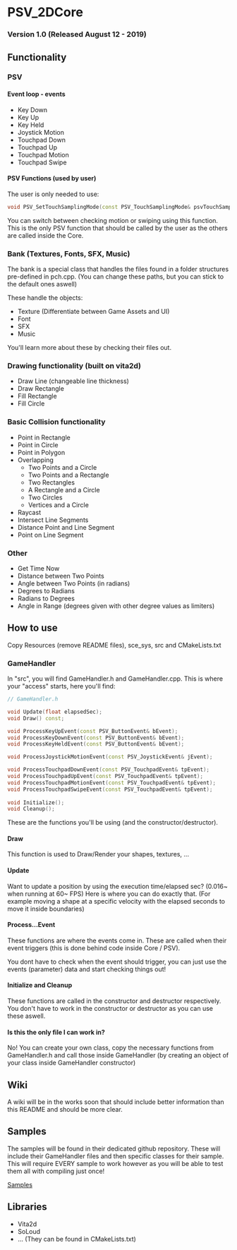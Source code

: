 # PSV_2DCore
### **Version 1.0 (Released August 12 - 2019)**

## Functionality
### PSV
#### Event loop - events
* Key Down
* Key Up
* Key Held
* Joystick Motion
* Touchpad Down
* Touchpad Up
* Touchpad Motion
* Touchpad Swipe

#### PSV Functions (used by user)

The user is only needed to use:
```cpp 
void PSV_SetTouchSamplingMode(const PSV_TouchSamplingMode& psvTouchSamplingMode);
```

You can switch between checking motion or swiping using this function.
This is the only PSV function that should be called by the user as the others are called inside the Core.

### Bank (Textures, Fonts, SFX, Music)
The bank is a special class that handles the files found in a folder structures pre-defined in pch.cpp.
(You can change these paths, but you can stick to the default ones aswell)

These handle the objects: 
* Texture (Differentiate between Game Assets and UI)
* Font
* SFX
* Music

You'll learn more about these by checking their files out.

### Drawing functionality (built on vita2d)
* Draw Line (changeable line thickness)
* Draw Rectangle
* Fill Rectangle
* Fill Circle
### Basic Collision functionality
* Point in Rectangle
* Point in Circle
* Point in Polygon
* Overlapping
  * Two Points and a Circle
  * Two Points and a Rectangle
  * Two Rectangles
  * A Rectangle and a Circle
  * Two Circles
  * Vertices and a Circle
* Raycast
* Intersect Line Segments
* Distance Point and Line Segment
* Point on Line Segment

### Other
* Get Time Now
* Distance between Two Points
* Angle between Two Points (in radians)
* Degrees to Radians
* Radians to Degrees
* Angle in Range (degrees given with other degree values as limiters)

## How to use
Copy Resources (remove README files), sce_sys, src and CMakeLists.txt

### GameHandler
In "src", you will find GameHandler.h and GameHandler.cpp.
This is where your "access" starts, here you'll find:

```cpp
// GameHandler.h

void Update(float elapsedSec);
void Draw() const;

void ProcessKeyUpEvent(const PSV_ButtonEvent& bEvent);
void ProcessKeyDownEvent(const PSV_ButtonEvent& bEvent);
void ProcessKeyHeldEvent(const PSV_ButtonEvent& bEvent);

void ProcessJoystickMotionEvent(const PSV_JoystickEvent& jEvent);

void ProcessTouchpadDownEvent(const PSV_TouchpadEvent& tpEvent);
void ProcessTouchpadUpEvent(const PSV_TouchpadEvent& tpEvent);
void ProcessTouchpadMotionEvent(const PSV_TouchpadEvent& tpEvent);
void ProcessTouchpadSwipeEvent(const PSV_TouchpadEvent& tpEvent);
	
void Initialize();
void Cleanup();
```
These are the functions you'll be using (and the constructor/destructor).

#### Draw
This function is used to Draw/Render your shapes, textures, ...

#### Update
Want to update a position by using the execution time/elapsed sec? (0.016~ when running at 60~ FPS)
Here is where you can do exactly that.
(For example moving a shape at a specific velocity with the elapsed seconds to move it inside boundaries)

#### Process...Event
These functions are where the events come in.
These are called when their event triggers (this is done behind code inside Core / PSV).

You dont have to check when the event should trigger, you can just use the events (parameter) data and start checking things out!

#### Initialize and Cleanup
These functions are called in the constructor and destructor respectively.
You don't have to work in the constructor or destructor as you can use these aswell.

#### Is this the only file I can work in?

No! You can create your own class, copy the necessary functions from GameHandler.h and call those inside GameHandler (by creating an object of your class inside GameHandler constructor)

## Wiki
A wiki will be in the works soon that should include better information than this README and should be more clear.

## Samples
The samples will be found in their dedicated github repository. 
These will include their GameHandler files and then specific classes for their sample.
This will require EVERY sample to work however as you will be able to test them all with compiling just once!

[Samples](https://github.com/MSeys/PSV_2DCore_samples)

## Libraries
* Vita2d
* SoLoud
* ...
(They can be found in CMakeLists.txt)

